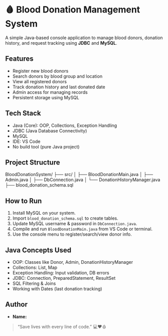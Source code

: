 # 🩸 Blood Donation Management System

A simple Java-based console application to manage blood donors, donation history, and request tracking using **JDBC** and **MySQL**.

## Features

- Register new blood donors
- Search donors by blood group and location
- View all registered donors
- Track donation history and last donated date
- Admin access for managing records
- Persistent storage using MySQL

## Tech Stack

- Java (Core): OOP, Collections, Exception Handling
- JDBC (Java Database Connectivity)
- MySQL
- IDE: VS Code
- No build tool (pure Java project)

## Project Structure

BloodDonationSystem/
├── src/
│ ├── BloodDonationMain.java
│ ├── Admin.java
│ ├── DbConnection.java
│ └── DonationHistoryManager.java
├── blood_donation_schema.sql


## How to Run

1. Install MySQL on your system.
2. Import `blood_donation_schema.sql` to create tables.
3. Update MySQL username & password in `DbConnection.java`.
4. Compile and run `BloodDonationMain.java` from VS Code or terminal.
5. Use the console menu to register/search/view donor info.

## Java Concepts Used

- OOP: Classes like Donor, Admin, DonationHistoryManager
- Collections: List, Map
- Exception Handling: Input validation, DB errors
- JDBC: Connection, PreparedStatement, ResultSet
- SQL Filtering & Joins
- Working with Dates (last donation tracking)

## Author

- **Name:**  

> “Save lives with every line of code.” 💻❤️🩸
